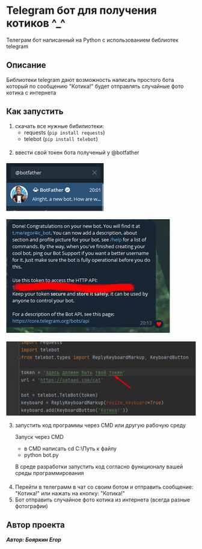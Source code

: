 # Telegram бот для получения котиков ^_^

Телеграм бот написанный на Python с использованием библиотек telegram

## Описание 

Библиотеки telegram дают возможность написать простого бота который по сообщению "Котика!" будет отправлять случайные фото котика с интернета

## Как запустить

1. скачать все нужные бибилиотеки:
    - requests (```pip install requests```)
    - telebot (```pip install telebot```)
####
2. ввести свой токен бота полученый у @botfather
####
![img.png](img.png) 
####
![img_1.png](img_1.png)
####
![img_2.png](img_2.png)

3. запустить код программы через CMD или другую рабочую среду
   
    Запуск через CMD 
   - в CMD написать cd C:\Путь к файлу
   - python bot.py

    В среде разработки запустить код согласно функционалу вашей среды программирования
####
4. Перейти в телеграмм в чат со своим ботом и отправить сообщение: "Котика!" или нажать на кнопку: "Котика!"
5. Бот отправить случайное фото котика из интернета (всегда разные фотографии)

## Автор проекта

_**Автор: Бояркин Егор**_